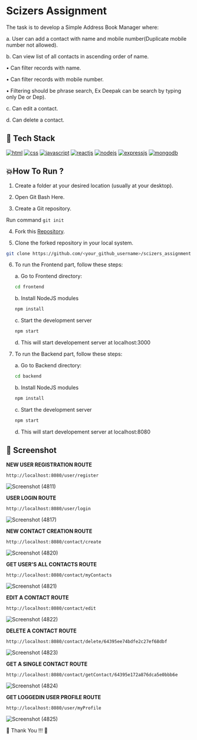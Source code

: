 # Scizers Assignment



The task is to develop a Simple Address Book Manager where:

a. User can add a contact with name and mobile number(Duplicate mobile number not allowed).

b. Can view list of all contacts in ascending order of name.

   • Can filter records with name.
                 
   • Can filter records with mobile number.
                 
   • Filtering should be phrase search, Ex Deepak can be search by typing only De or Dep).
                 
c. Can edit a contact.

d. Can delete a contact.






## 📌 Tech Stack


[![html](https://img.shields.io/badge/HTML5-E34F26?style=for-the-badge&logo=html5&logoColor=white)](https://www.linkedin.com/)
[![css](https://img.shields.io/badge/CSS3-1572B6?style=for-the-badge&logo=css3&logoColor=white)](https://katherineoelsner.com/)
[![javascript](https://img.shields.io/badge/JavaScript-323330?style=for-the-badge&logo=javascript&logoColor=F7DF1E)](https://www.w3schools.com/js)
[![reactjs](https://img.shields.io/badge/React-20232A?style=for-the-badge&logo=react&logoColor=61DAFB)](https://www.linkedin.com/)
[![nodejs](https://img.shields.io/badge/Node.js-43853D?style=for-the-badge&logo=node.js&logoColor=white)](https://nodejs.org)
[![expressjs](https://img.shields.io/badge/Express.js-404D59?style=for-the-badge)](https://expressjs.com)
[![mongodb](https://img.shields.io/badge/MongoDB-4EA94B?style=for-the-badge&logo=mongodb&logoColor=white)](https://www.mongodb.com)


## 💥How To Run ?

1. Create a folder at your desired location (usually at your desktop).

2. Open Git Bash Here.

3. Create a Git repository.

Run command ```git init```

4. Fork this [Repository](https://github.com/Trisha-tech/scizers_assignment).

5. Clone the forked repository in your local system.

```bash
git clone https://github.com/<your_github_username>/scizers_assignment
```

6. To run the Frontend part, follow these steps:
   
   a. Go to Frontend directory: 
   ```bash
   cd frontend
   ```
   
   b. Install NodeJS modules
   ```bash
   npm install
   ```
   
   c. Start the development server
    ```bash
   npm start
   ```
   
   d. This will start developement server at localhost:3000

7. To run the Backend part, follow these steps:

   a. Go to Backend directory: 
   ```bash
   cd backend
   ```
   
   b. Install NodeJS modules
   ```bash
   npm install
   ```
   
   c. Start the development server
    ```bash
   npm start
   ```
   
   d. This will start developement server at localhost:8080



## 📸 Screenshot

**NEW USER REGISTRATION ROUTE**

```http://localhost:8080/user/register```

![Screenshot (4811)](https://user-images.githubusercontent.com/55338588/232172384-def34f76-1c29-4fe1-ab8f-14184b9f1e74.png)



**USER LOGIN ROUTE**

```http://localhost:8080/user/login```


![Screenshot (4817)](https://user-images.githubusercontent.com/55338588/232172438-9e2c927e-aff1-40b5-a083-8e94501109b6.png)




**NEW CONTACT CREATION ROUTE**

```http://localhost:8080/contact/create```


![Screenshot (4820)](https://user-images.githubusercontent.com/55338588/232172476-6f6fd801-a91b-4694-96e4-405448907be2.png)






**GET USER'S ALL CONTACTS ROUTE**

```http://localhost:8080/contact/myContacts```

![Screenshot (4821)](https://user-images.githubusercontent.com/55338588/232172544-940b585b-be8a-4b10-8b29-9e0ca4623f63.png)



**EDIT A CONTACT ROUTE**

```http://localhost:8080/contact/edit```


![Screenshot (4822)](https://user-images.githubusercontent.com/55338588/232172604-48dada35-0f12-4392-a8ce-3ded43bbdf19.png)




**DELETE A CONTACT ROUTE**

```http://localhost:8080/contact/delete/64395ee74bdfe2c27ef68dbf```


![Screenshot (4823)](https://user-images.githubusercontent.com/55338588/232172678-981ebca9-19d3-4162-b1cc-b4e8b4cd1672.png)



**GET A SINGLE CONTACT ROUTE**

```http://localhost:8080/contact/getContact/64395e172a876dca5e0bbb6e```


![Screenshot (4824)](https://user-images.githubusercontent.com/55338588/232172723-81ec2057-9c55-4860-acbb-89eea79b8847.png)



**GET LOGGEDIN USER PROFILE ROUTE**

```http://localhost:8080/user/myProfile```


![Screenshot (4825)](https://user-images.githubusercontent.com/55338588/232172795-ac581c0f-0f8e-4f3c-b839-b772181cce05.png)






💙 Thank You !!! 💙

